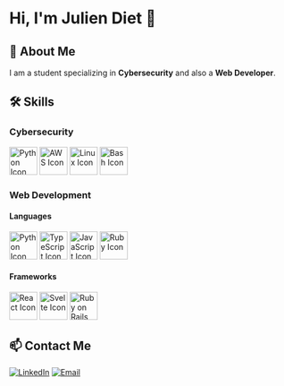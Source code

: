 # Hi, I'm Julien Diet 👋

## 🚀 About Me

I am a student specializing in **Cybersecurity** and also a **Web Developer**.


## 🛠️ Skills

### Cybersecurity
<img src="https://upload.wikimedia.org/wikipedia/commons/c/c3/Python-logo-notext.svg" alt="Python Icon" width="50" height="50"/> <img src="https://upload.wikimedia.org/wikipedia/commons/9/93/Amazon_Web_Services_Logo.svg" alt="AWS Icon" width="50" height="50"/> <img src="https://upload.wikimedia.org/wikipedia/commons/a/af/Tux.png" alt="Linux Icon" width="50" height="50"/> <img src="https://upload.wikimedia.org/wikipedia/commons/4/4b/Bash_Logo_Colored.svg" alt="Bash Icon" width="50" height="50"/> 

### Web Development
#### Languages
<img src="https://upload.wikimedia.org/wikipedia/commons/c/c3/Python-logo-notext.svg" alt="Python Icon" width="50" height="50"/> <img src="https://upload.wikimedia.org/wikipedia/commons/4/4c/Typescript_logo_2020.svg" alt="TypeScript Icon" width="50" height="50"/> <img src="https://upload.wikimedia.org/wikipedia/commons/6/6a/JavaScript-logo.png" alt="JavaScript Icon" width="50" height="50"/> <img src="https://upload.wikimedia.org/wikipedia/commons/7/73/Ruby_logo.svg" alt="Ruby Icon" width="50" height="50"/> 

#### Frameworks
<img src="https://upload.wikimedia.org/wikipedia/commons/a/a7/React-icon.svg" alt="React Icon" width="50" height="50"/> <img src="https://upload.wikimedia.org/wikipedia/commons/1/1b/Svelte_Logo.svg" alt="Svelte Icon" width="50" height="50"/> <img src="https://upload.wikimedia.org/wikipedia/commons/6/62/Ruby_On_Rails_Logo.svg" alt="Ruby on Rails Icon" width="50" height="50"/> 

## 📫 Contact Me

[![LinkedIn](https://img.shields.io/badge/LinkedIn-0077B5?style=for-the-badge&logo=linkedin&logoColor=white)](https://www.linkedin.com/in/julien-diet)
[![Email](https://img.shields.io/badge/Email-D14836?style=for-the-badge&logo=gmail&logoColor=white)](mailto:juliendiet7@gmail.com)
